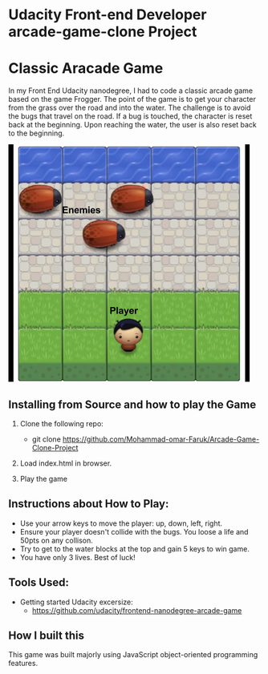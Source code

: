 Udacity Front-end Developer arcade-game-clone Project
======================================================


# Classic Aracade Game

In my Front End Udacity nanodegree, I had to code a classic arcade game based on the game Frogger. The point of the game is to get your character from the grass over the road and into the water. The challenge is to avoid the bugs that travel on the road. If a bug is touched, the character is reset back at the beginning. Upon reaching the water, the user is also reset back to the beginning.

![snippet](images/arcade.png)


## Installing from Source and how to play the Game

1. Clone the following repo: 
   * git clone https://github.com/Mohammad-omar-Faruk/Arcade-Game-Clone-Project
2. Load index.html in browser.

3. Play the game



## Instructions about How to Play:

* Use your arrow keys to move the player: up, down, left, right. 
* Ensure your player doesn't collide with the bugs. You loose a life and 50pts on any collison.
* Try to get to the water blocks at the top and gain 5 keys to win game.
* You have only 3 lives. Best of luck!


## Tools Used: 

* Getting started Udacity excersize: 
  * https://github.com/udacity/frontend-nanodegree-arcade-game

## How I built this
This game was built majorly using JavaScript object-oriented programming features.
